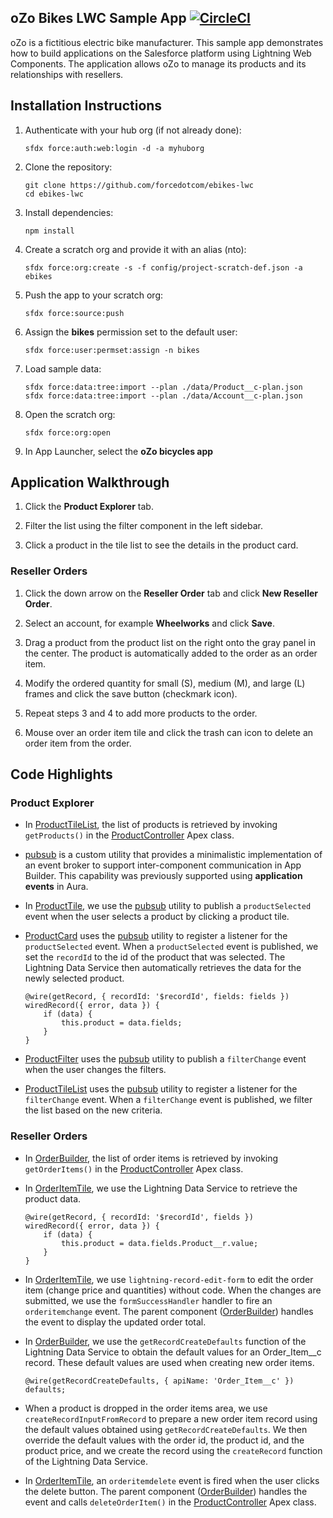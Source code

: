 ## oZo Bikes LWC Sample App [![CircleCI](https://circleci.com/gh/forcedotcom/ebikes-lwc.svg?style=svg&circle-token=9ec6704318a45814d2e03c0076b7757c8d15cebd)](https://circleci.com/gh/forcedotcom/ebikes-lwc)

oZo is a fictitious electric bike manufacturer. This sample app demonstrates how to build applications on the Salesforce platform using Lightning Web Components. The application allows oZo to manage its products and its relationships with resellers.

## Installation Instructions

1. Authenticate with your hub org (if not already done):
    ```
    sfdx force:auth:web:login -d -a myhuborg
    ```

1. Clone the repository:
    ```
    git clone https://github.com/forcedotcom/ebikes-lwc
    cd ebikes-lwc
    ```

1. Install dependencies:
    ```
    npm install
    ```

1. Create a scratch org and provide it with an alias (nto):
    ```
    sfdx force:org:create -s -f config/project-scratch-def.json -a ebikes
    ```

1. Push the app to your scratch org:
    ```
    sfdx force:source:push
    ```

1. Assign the **bikes** permission set to the default user:
    ```
    sfdx force:user:permset:assign -n bikes
    ```

1. Load sample data:
    ```
    sfdx force:data:tree:import --plan ./data/Product__c-plan.json
    sfdx force:data:tree:import --plan ./data/Account__c-plan.json
    ```

1. Open the scratch org:
    ```
    sfdx force:org:open
    ```

1. In App Launcher, select the **oZo bicycles app**

## Application Walkthrough

1. Click the **Product Explorer** tab.

1. Filter the list using the filter component in the left sidebar.

1. Click a product in the tile list to see the details in the product card.

### Reseller Orders

1. Click the down arrow on the **Reseller Order** tab and click **New Reseller Order**.

1. Select an account, for example **Wheelworks** and click **Save**.

1. Drag a product from the product list on the right onto the gray panel in the center. The product is automatically added to the order as an order item.

1. Modify the ordered quantity for small (S), medium (M), and large (L) frames and click the save button (checkmark icon).

1. Repeat steps 3 and 4 to add more products to the order.

1. Mouse over an order item tile and click the trash can icon to delete an order item from the order.

## Code Highlights

### Product Explorer

- In [ProductTileList](force-app/main/default/lightningcomponents/product_tile_list/product_tile_list.js), the list of products is retrieved by invoking ```getProducts()``` in the [ProductController](force-app/main/default/classes/ProductController.cls) Apex class.

- [pubsub](force-app/main/default/lightningcomponents/pubsub/pubsub.js) is a custom utility that provides a minimalistic implementation of an event broker to support inter-component communication in App Builder. This capability was previously supported using **application events** in Aura.

- In [ProductTile](force-app/main/default/lightningcomponents/product_tile/product_tile.js), we use the [pubsub](force-app/main/default/lightningcomponents/pubsub/pubsub.js) utility to publish a ```productSelected``` event when the user selects a product by clicking a product tile.

- [ProductCard](force-app/main/default/lightningcomponents/product_card/product_card.js) uses the [pubsub](force-app/main/default/lightningcomponents/pubsub/pubsub.js) utility to register a listener for the ```productSelected``` event. When a ```productSelected``` event is published, we set the ```recordId``` to the id of the product that was selected. The Lightning Data Service then automatically retrieves the data for the newly selected product.

    ```
    @wire(getRecord, { recordId: '$recordId', fields: fields })
    wiredRecord({ error, data }) {
        if (data) {
            this.product = data.fields;
        }
    }
    ```

- [ProductFilter](force-app/main/default/lightningcomponents/product_filter/product_filter.js) uses the [pubsub](force-app/main/default/lightningcomponents/pubsub/pubsub.js) utility to publish a ```filterChange``` event when the user changes the filters.

- [ProductTileList](force-app/main/default/lightningcomponents/product_tile_list/product_tile_list.js) uses the [pubsub](force-app/main/default/lightningcomponents/pubsub/pubsub.js) utility to register a listener for the ```filterChange``` event. When a ```filterChange``` event is published, we filter the list based on the new criteria.

### Reseller Orders

- In [OrderBuilder](force-app/main/default/lightningcomponents/order_builder/order_builder.js), the list of order items is retrieved by invoking ```getOrderItems()``` in the [ProductController](force-app/main/default/classes/ProductController.cls) Apex class.

- In [OrderItemTile](force-app/main/default/lightningcomponents/order_item_tile/order_item_tile.js), we use the Lightning Data Service to retrieve the product data.

    ```
    @wire(getRecord, { recordId: '$recordId', fields })
    wiredRecord({ error, data }) {
        if (data) {
            this.product = data.fields.Product__r.value;
        }
    }
    ```

- In [OrderItemTile](force-app/main/default/lightningcomponents/order_item_tile/order_item_tile.html), we use ```lightning-record-edit-form``` to edit the order item (change price and quantities) without code. When the changes are submitted, we use the ```formSuccessHandler``` handler to fire an ```orderitemchange``` event. The parent component ([OrderBuilder](force-app/main/default/lightningcomponents/order_builder/order_builder.js)) handles the event to display the updated order total.

- In [OrderBuilder](force-app/main/default/lightningcomponents/order_builder/order_builder.js), we use the ```getRecordCreateDefaults``` function of the Lightning Data Service to obtain the default values for an Order_Item__c record. These default values are used when creating new order items.

    ```
    @wire(getRecordCreateDefaults, { apiName: 'Order_Item__c' })
    defaults;
    ```

- When a product is dropped in the order items area, we use ```createRecordInputFromRecord``` to prepare a new order item record using the default values obtained using ```getRecordCreateDefaults```. We then override the default values with the order id, the product id, and the product price, and we create the record using the ```createRecord``` function of the Lightning Data Service.

- In [OrderItemTile](force-app/main/default/lightningcomponents/order_item_tile/order_item_tile.html), an ```orderitemdelete``` event is fired when the user clicks the delete button. The parent component ([OrderBuilder](force-app/main/default/lightningcomponents/order_builder/order_builder.js)) handles the event and calls ```deleteOrderItem()``` in the [ProductController](force-app/main/default/classes/ProductController.cls) Apex class.


